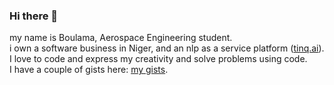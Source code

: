 ### Hi there 👋
my name is Boulama, Aerospace Engineering student.  
i own a software business in Niger, and an nlp as a service platform ([tinq.ai](https://tinq.ai)).  
I love to code and express my creativity and solve problems using code.  
I have a couple of gists here: [my gists](https://gist.github.com/boulama).  

<!--
**boulama/boulama** is a ✨ _special_ ✨ repository because its `README.md` (this file) appears on your GitHub profile.

Here are some ideas to get you started:

- 🔭 I’m currently working on ...
- 🌱 I’m currently learning ...
- 👯 I’m looking to collaborate on ...
- 🤔 I’m looking for help with ...
- 💬 Ask me about ...
- 📫 How to reach me: ...
- 😄 Pronouns: ...
- ⚡ Fun fact: ...
-->
